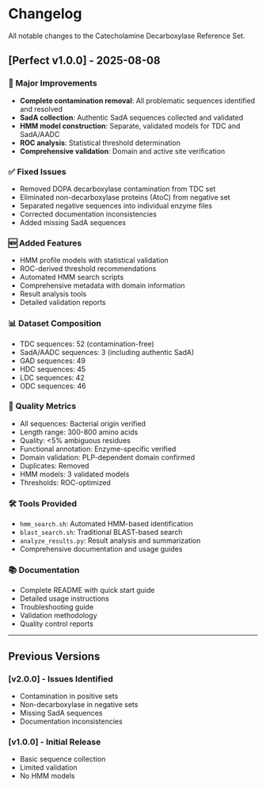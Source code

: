 # Changelog

All notable changes to the Catecholamine Decarboxylase Reference Set.

## [Perfect v1.0.0] - 2025-08-08

### 🎯 Major Improvements
- **Complete contamination removal**: All problematic sequences identified and resolved
- **SadA collection**: Authentic SadA sequences collected and validated
- **HMM model construction**: Separate, validated models for TDC and SadA/AADC
- **ROC analysis**: Statistical threshold determination
- **Comprehensive validation**: Domain and active site verification

### ✅ Fixed Issues
- Removed DOPA decarboxylase contamination from TDC set
- Eliminated non-decarboxylase proteins (AtoC) from negative set
- Separated negative sequences into individual enzyme files
- Corrected documentation inconsistencies
- Added missing SadA sequences

### 🆕 Added Features
- HMM profile models with statistical validation
- ROC-derived threshold recommendations
- Automated HMM search scripts
- Comprehensive metadata with domain information
- Result analysis tools
- Detailed validation reports

### 📊 Dataset Composition
- TDC sequences: 52 (contamination-free)
- SadA/AADC sequences: 3 (including authentic SadA)
- GAD sequences: 49
- HDC sequences: 45
- LDC sequences: 42
- ODC sequences: 46

### 🔬 Quality Metrics
- All sequences: Bacterial origin verified
- Length range: 300-800 amino acids
- Quality: <5% ambiguous residues
- Functional annotation: Enzyme-specific verified
- Domain validation: PLP-dependent domain confirmed
- Duplicates: Removed
- HMM models: 3 validated models
- Thresholds: ROC-optimized

### 🛠️ Tools Provided
- `hmm_search.sh`: Automated HMM-based identification
- `blast_search.sh`: Traditional BLAST-based search
- `analyze_results.py`: Result analysis and summarization
- Comprehensive documentation and usage guides

### 📚 Documentation
- Complete README with quick start guide
- Detailed usage instructions
- Troubleshooting guide
- Validation methodology
- Quality control reports

---

## Previous Versions

### [v2.0.0] - Issues Identified
- Contamination in positive sets
- Non-decarboxylase in negative sets
- Missing SadA sequences
- Documentation inconsistencies

### [v1.0.0] - Initial Release
- Basic sequence collection
- Limited validation
- No HMM models
